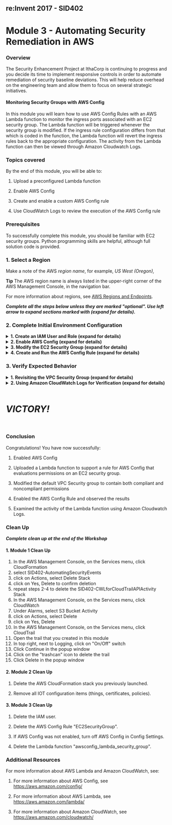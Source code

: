 ## re:Invent 2017 - SID402

# Module 3 - Automating Security Remediation in AWS

### Overview

The Security Enhancement Project at IthaCorp is continuing to progress and you decide its time to implement responsive controls in order to automate remediation of security baseline deviations. This will help reduce overhead on the engineering team and allow them to focus on several strategic initiatives.

#### Monitoring Security Groups with AWS Config

In this module you will learn how to use AWS Config Rules with an AWS Lambda function to monitor the ingress ports associated with an EC2 security group. The Lambda function will be triggered whenever the
security group is modified. If the ingress rule configuration differs from that which is coded in the function, the Lambda function will revert the ingress rules back to the appropriate configuration. The
activity from the Lambda function can then be viewed through Amazon Cloudwatch Logs.

### Topics covered

By the end of this module, you will be able to:

1.  Upload a preconfigured Lambda function

2.  Enable AWS Config

3.  Create and enable a custom AWS Config rule

4.  Use CloudWatch Logs to review the execution of the AWS Config rule

### Prerequisites

To successfully complete this module, you should be familiar with EC2 security groups. Python programming skills are helpful, although full solution code is provided.

### 1. Select a Region

Make a note of the AWS *region name*, for example, *US West (Oregon),*

**Tip** The AWS region name is always listed in the upper-right corner of the AWS Management Console, in the navigation bar.

For more information about regions, see [AWS Regions and Endpoints](http://docs.aws.amazon.com/general/latest/gr/rande.html).

___Complete all the steps below unless they are marked "optional". Use left arrow to expand sections marked with (expand for details).___

### 2. Complete Initial Environment Configuration

<details>
<summary><strong>1. Create an IAM User and Role (expand for details)
</strong></summary><p>
<br/>
<probably need more instruction here>
1.  Login to the AWS Console. Create a new user (e.g. test4user) for this
    module and attach an IAM inline policy [MonitoringSGwithAWSConfigStudentPolicy.json](https://github.com/awslabs/aws-security-odyssey/tree/master/SID402Workshop/3_AutoSecRemediation/templates/MonitoringSGwithAWSConfigStudentPolicy.json). You can copy the following text and paste it into the IAM console.

````
{
    "Version": "2012-10-17",
    "Statement": [
    {
        "Effect":"Allow",
        "Action":[
            "ec2:Describe*",
            "ec2:Authorize*",
            "elasticloadbalancing:*",
            "autoscaling:*",
            "cloudwatch:*",
            "elasticbeanstalk:*",
            "config:*",
            "events:*",
            "iam:*",
            "iam:AddRoleToInstanceProfile",
            "iam:CreateInstanceProfile",
            "iam:Get*",
            "iam:PassRole",
            "iam:CreateRole",
            "iam:PutRolePolicy",
            "iam:List*",
            "iam:CreatePolicyVersion",
            "iam:DeletePolicyVersion",
            "iam:CreatePolicy",
            "kms:List*",
            "kms:Get*",
            "s3:*",
            "sns:*",
            "sqs:*",
            "tag:Get*",
            "logs:*",
            "lambda:*",
            "cloudformation:*",
            "vpc:*"
        ],
        "Resource":"*"
    },
      {
      "Sid": "LimitedAttachmentPermissions",
      "Effect": "Allow",
      "Action": [
        "iam:AttachUserPolicy",
        "iam:DetachUserPolicy",
        "iam:DetachRolePolicy",
        "iam:AttachRolePolicy"
      ],
      "Resource": "*",
      "Condition": {
        "ArnEquals": {
          "iam:PolicyArn": [
            "arn:aws:iam::aws:policy/service-role/AWSConfigRole"
            ]
        }
      }
    },
      {
      "Sid": "MoreLimitedAttachmentPermissions",
      "Effect": "Allow",
      "Action": [
        "iam:AttachRolePolicy"
      ],
      "Resource": "*",
      "Condition": {
        "ArnLike": {
          "iam:PolicyArn": [
            "arn:aws:iam::*:policy/service-role/*AWSConfigDeliveryPermissions*"
            ]
        }
      }
    },
    {
        "Effect": "Deny",
        "Action": [
            "ec2:RunInstances"
        ],
        "Resource": "arn:aws:ec2:*:*:instance/*"
    }
    ]
}
````


2.  Login to the AWS console using the new user and confirm the preferred region.
</details>

<details>
<summary><strong>2. Enable AWS Config (expand for details)
</strong></summary><p>
<br/>

1.  On the **Services** menu, click **Config**.

2.  Click **Get Started** if you see a button with that text, else click
    **Settings**.

3.  Under Resource types to record, *uncheck* the box **Record all resources supported in this region**.

4.  Click inside of the **Specific types** box. A scroll box field will appear. Scroll down to the EC2 section and click **SecurityGroup**. You should see **EC2: Security Group** appear in the **Specific types** box. Click outside of the box to close the scroll box field.

5.  Under **Amazon S3 bucket**, select **Create a bucket**. In the **Bucket name** field, use the default name that is provided. Leave the **Prefix (optional)** text box empty. *Make sure that the Bucket Name is not already created else you will get a bucket already exist error.*

6.  Under **AWS Config Role**, select **Create a Role**. In the **Role name** field, use the default name that is provided.

7.  Click the **Next** button at the bottom right of the web page.

8.  On the **AWS Config Rules** page, do not select any rules. You will add a custom rule later. Click **Next**.

9.  On the **Review** page, click **Confirm.** After a while, you will see the **Config Dashboard** page appear.

![](./images/image3.png)

10.  Under **AWS Config on the left panel**, click the **Resources** button. A scrollable window will appear with a list of check boxes. Select (check) all of them (be sure to scroll the entire window down as some may be hidden). Make sure you select (check) **SecurityGroup.** Click **Look Up**. You will see a message telling you that resources are being loaded.

Notice that many resources appear in addition to **EC2 Security Group** even though we told AWS Config in step 9 to record the resource type **EC2 Security Group**. The reason for this is that AWS Config also tracks resources *related to* the resource we are primarily interested in because those related resources can affect the behavior of the primary resources, in this case EC2 security groups, which are being tracked. Many of these related resources are part of the environment in which you are working. We are now going to configure the settings of the default security group that has already been installed for you.
</details>

<details>
<summary><strong>3. Modify the EC2 Security Group (expand for details)
</strong></summary><p>
<br/>

1.  Click the **Services** menu and select **VPC.** The **VPC Dashboard** will appear.

2.  On the left hand side of the window click **Security Groups**.

3.  There should be one security group entry with the same **sg-** followed by some characters (Default VPC Security Group). Click on the check box. You will see the security group configuration appear below with four “folder tabs.”

4.  Click on the Inbound Rules tab and click the **Edit** button.

5.  Click in the field under **Type** column and change the type to **HTTP (80)**. Under the **Source** column, click in the field and enter **0.0.0.0/0** and then click the **Add another rule** button. The default VPC Security Group has this rule added by default normally. If it is already there, skip to next step.

6.  Click in the field under **Type** column for the new row and change the type to **HTTPS (443)**. Under the **Source** column, click in the field and enter **0.0.0.0/0** and then click the **Add another rule** button.

7.  Click in the field under **Type** column for the new row and change the type to **SMTPS (465)**. Under the **Source** column, click in the field and enter **0.0.0.0/0** and then click the **Add another rule** button.

8.  Click in the field under **Type** column for the new row and change the type to **IMAPS (993)**. Under the **Source** column, click in the field and enter **0.0.0.0/0** and click the **Save** button.

Your Inbound Rules should look like this:
![](./images/image4.png)

You have now set up the ingress configuration of the default security
</details>

<details>
<summary><strong>4. Create and Run the AWS Config Rule (expand for details)
</strong></summary><p>
<br/>

1.  Click on the **Services** menu and select **Config.** The AWS Config page will appear.

2.  On the left side of the window, click **Rules**. On the bottom of the window, you should see “*No rules. Click Add rule to create a rule”.* Go ahead and click the **Add rule** button. The **Add rule** page will appear.

3.  Click the **Add custom rule** button.

4.  In the **Name** field, enter **EC2SecurityGroup**.

5.  In the Description field enter “Restrict ingress ports to HTTP and
    HTTPS”.

6.  Click the **Create AWS Lambda function** link. Click **Author From
    Scratch** button.

7.  In the Name field enter awsconfig_lambda_security_group

8.  In the **Role** field select **Create a custom role** and a new page
    window will appear.

9.  In the **IAM Role** field, select **Create new IAM Role** and in the **Role Name** field enter awsconfig_lambda_ec2_security_group_role

10. Click on **View Policy Document** to open the policy window and then click on the **Edit** link. Click **Ok** if a warning message appears about reading the documentation.

11. In the policy window erase the existing content and enter the following:

````
{
    "Version": "2012-10-17",
    "Statement": [
        {
            "Effect": "Allow",
            "Action": [
                "logs:CreateLogGroup",
                "logs:CreateLogStream",
                "logs:PutLogEvents"
            ],
            "Resource": "arn:aws:logs:*:*:*"
        },
        {
            "Effect": "Allow",
            "Action": [
                "config:PutEvaluations",
                "ec2:DescribeSecurityGroups",
                "ec2:AuthorizeSecurityGroupIngress",
                "ec2:RevokeSecurityGroupIngress"
            ],
            "Resource": "*"
        }
    ]
}
````

12.  Click the **Allow** button. The page will close and you will return to the Lambda **Basic Information** page.

13.  Click **Create function**

14.  For Runtime select Python 2.7

15.  For Code entry type select **Upload a file from Amazon S3**

16.  Click the Upload button under Function Package and upload the [awsconfig_lambda_security_group.zip](https://s3-us-west-2.amazonaws.com/sid402-artifacts/lambda/awsconfig_lambda_security_group.py.zip) file.

17.  In the Handler field enter awsconfig_lambda_security_group.lambda_handler

18.  Let the **Memory (MB)** field under Basic Settings field with the default value of 128.

19.  In the **Timeout** fields, set **min** to 1 and **sec** to 0. Lambda functions can run for a maximum of five minutes. This is particular function typically takes less than five seconds to run so allowing one minute should be more than adequate.

20.  For **VPC** under Network tab, accept the default value of **No VPC**.

21. Click “Save” button.

22. You should see Python code that looks similar to what appears below. If you don’t see code, revisit the work you did in steps 14 and 15. The part of the handler name to the left of the period must match the file name.

![](./images/image5.png)

Let’s take a look at a few things in the code. Scroll down to where you see the value **REQUIRED_PERMISSIONS**.

![](./images/image6.png)

This is an array of desired ingress IP Permissions in the format used by the **describe_security_groups()** API call which is used later in the code. Notice that the array only contains permissions for HTTP (TCP port 80) and HTTPS (TCP port 443). It does not contain the permissions we added for SMTPS (TCP port 465) and IMAPS (TCP port 993).

If the ingress permissions contain anything other than the permissions in this array, the code uses the
**authorize_security_group_ingress()** and **revoke_security_group_ingress()** calls to add or remove
permissions as appropriate. Therefore, we should expect that the SMTPS (TCP port 465) and IMAPS (TCP port 993) permissions should be removed when we run this function.

23.  On the upper right part of the page you should some text following **ARN**. Copy the text beginning with **arn:aws:lambda** all the way to the end into scratch text file or leave it in your copy/paste buffer. It should look something like this: *arn:aws:lambda:us-west-2:account number:function:awsconfig_lambda_security_group*

 Go back to the **AWS Config** page that should still be open to **Add custom rule**.

 __Note:__ If you closed the AWS Config page accidentally, then go back to the Lambda page you were just on and click **Services** and select **Config** and do steps 2.1-2.5 again and then continue below.

24.  In the **AWS Lambda function ARN** field, enter the **arn:aws:lambda** value that you copied in the previous step.

25.  For Trigger type select **Configuration changes**.

26.  For **Scope of changes** select the radio box for **Resources**. Click in the **Resources** text box scroll box will appear.

27.  Pick **EC2: SecurityGroup**. Leave **Resource identifier** empty since we only have one security group in this module.

28.  In **Rule parameters**, in the **Key** field enter **debug** and in the **Value** field enter **true** to generate additional data you can look at later if you choose.

29.  Click **Save**. You will return to the AWS Config Rules page. Under the **Compliance** column, you will see the function has been submitted for an initial evaluation. This initial evaluation may take several minutes to complete. This same evaluation will also take place whenever the security group is changed again in the future. Click the refresh button periodically as well to update the evaluation status.

![](./images/image7.png)

30.  Once the compliance evaluation has taken place, you should see the
    following:

![](./images/image8.png)
</details>

### 3. Verify Expected Behavior

<details>
<summary><strong>1. Revisiting the VPC Security Group (expand for details)
</strong></summary><p>
<br/>

1.  We will now examine the VPC security group that we had previously created to allow HTTP, HTTPS, IMAPS, and SMTPS traffic. Click the **Services** menu and select **VPC**. The **VPC Dashboard** will appear.

2.  On the left hand side of the window click Security Groups.

3.  Click the **Inbound** tab that appears below. Notice that only HTTP and HTTPS traffic are permitted as shown below.

![](./images/image9.png)

 This corresponds to the **REQUIRED_PERMISSIONS** that were configured into the Lambda function as described in step 44. The Lambda function detected the additional permissions for SMTPS (TCP port 465) and IMAPS (TCP port 993) that were present in the security group and removed them. In this case, the detection happened during the initial rule validation. If you were to modify the security group again, a
 compliance evaluation would be triggered which would again invoke the Lambda function and the changes would be reverted.
</details>

<details>
<summary><strong>2. Using Amazon CloudWatch Logs for Verification (expand for details)
</strong></summary><p>
<br/>

1.  We will now use Amazon CloudWatch Logs to see what the Lambda function did. Click the **Services** menu and select **Cloudwatch.**

2.  On the left side of page, select **Logs**.

3.  Click on the link that contains **awsconfig_lambda_security_group**.

4.  Under **Log Streams**, beginning with the top link, click each link until you see an entry that contains the words **revoking for** and expand the entry. You should see something similar to this. The security group values have been blacked out. This shows that the two entries for ports 993 and 465 have been removed.

![](./images/image10.png)

5.  (Optional) If have another 15 minutes remaining, modify the ingress ports of the security group as described in steps 17-24. That will trigger another evaluation of the security group configuration. After 8-13 minutes, the ingress port configuration will revert to include only HTTP (TCP port 80) and HTTPS (TCP port 443). You will be able to verify this by revisiting the security group settings.
</details>

<br>

# ___VICTORY!___

<br>

### Conclusion

Congratulations! You have now successfully:

1.  Enabled AWS Config

2.  Uploaded a Lambda function to support a rule for AWS Config that
    evaluations permissions on an EC2 security group.

3.  Modified the default VPC Security group to contain both compliant
    and noncompliant permissions

4.  Enabled the AWS Config Rule and observed the results

5.  Examined the activity of the Lambda function using Amazon Cloudwatch
    Logs.

### Clean Up

___Complete clean up at the end of the Workshop___

#### 1. Module 1 Clean Up

1. In the AWS Management Console, on the Services menu, click CloudFormation
2. select SID402-AutomatingSecurityEvents
3. click on Actions, select Delete Stack
4. click on Yes, Delete to confirm deletion
5. repeat steps 2-4 to delete the SID402-CWLforCloudTrailAPIActivity Stack
6. In the AWS Management Console, on the Services menu, click CloudWatch
7. Under Alarms, select S3 Bucket Activity
8. click on Actions, select Delete
9. click on Yes, Delete
10. In the AWS Management Console, on the Services menu, click CloudTrail
11. Open the trail that you created in this module
12. In top right, next to Logging, click on "On/Off" switch
13. Click Continue in the popup window
14. Click on the "trashcan" icon to delete the trail
15. Click Delete in the popup window

#### 2. Module 2 Clean Up

1.  Delete the AWS CloudFormation stack you previously launched.

2.  Remove all IOT configuration items (things, certificates, policies).

#### 3. Module 3 Clean Up

1.  Delete the IAM user.

2.  Delete the AWS Config Rule "EC2SecurityGroup".

3. If AWS Config was not enabled, turn off AWS Config in Config Settings.

3. Delete the Lambda function "awsconfig_lambda_security_group".

### Additional Resources

For more information about AWS Lambda and Amazon CloudWatch, see:

1.  For more information about AWS Config, see
    <https://aws.amazon.com/config/>

2.  For more information about AWS Lambda, see
    <https://aws.amazon.com/lambda/>

3.  For more information about Amazon CloudWatch, see
    <https://aws.amazon.com/cloudwatch/>
